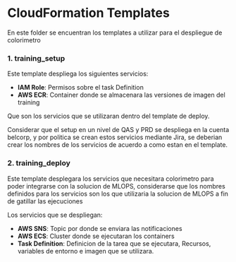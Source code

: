 # CloudFormation Templates
En este folder se encuentran los templates a utilizar para el despliegue de colorimetro

### 1. training_setup

Este template despliega los siguientes servicios: 
- **IAM Role**: Permisos sobre el task Definition
- **AWS ECR**: Container donde se almacenara las versiones de imagen del training

Que son los servicios que se utilizaran dentro del template de deploy. 

Considerar que el setup en un nivel de QAS y PRD se despliega en la cuenta belcorp, y por politica se crean estos servicios mediante Jira, se deberian crear los nombres de los servicios de acuerdo a como estan en el template. 

### 2. training_deploy

Este template desplegara los servicios que necesitara colorimetro para poder integrarse con la solucion de MLOPS, considerarse que los nombres definidos para los servicios son los que utilizaria la solucion de MLOPS a fin de gatillar las ejecuciones

Los servicios que se despliegan: 
- **AWS SNS**: Topic por donde se enviara las notificaciones
- **AWS ECS**: Cluster donde se ejecutaran los containers
- **Task Definition**: Definicion de la tarea que se ejecutara, Recursos, variables de entorno e imagen que se utilizara. 
